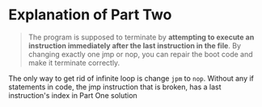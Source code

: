 # Explanation of Part Two

> The program is supposed to terminate by **attempting to execute an
  instruction immediately after the last instruction in the file**. By changing
  exactly one jmp or nop, you can repair the boot code and make it terminate
  correctly.
  
The only way to get rid of infinite loop is change `jpm` to `nop`.
Without any if statements in code, the jmp instruction that is broken,
has a last instruction's index in Part One solution
